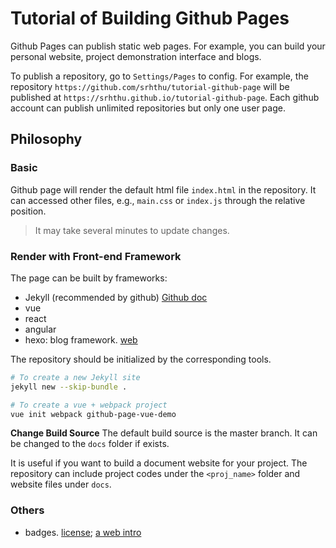 # Tutorial of Building Github Pages
Github Pages can publish static web pages. For example, you can build your personal website, project demonstration interface and blogs.

To publish a repository, go to `Settings/Pages` to config. For example, the repository `https://github.com/srhthu/tutorial-github-page` will be published at `https://srhthu.github.io/tutorial-github-page`. Each github account can publish unlimited repositories but only one user page.

## Philosophy
### Basic
Github page will render the default html file `index.html` in the repository. It can accessed other files, e.g., `main.css` or `index.js` through the relative position.

> It may take several minutes to update changes.

### Render with Front-end Framework
The page can be built by frameworks:
- Jekyll (recommended by github) [Github doc](https://docs.github.com/en/pages/setting-up-a-github-pages-site-with-jekyll/creating-a-github-pages-site-with-jekyll)
- vue
- react
- angular
- hexo: blog framework. [web](https://hexo.io/index.html)

The repository should be initialized by the corresponding tools.
```Bash
# To create a new Jekyll site
jekyll new --skip-bundle .

# To create a vue + webpack project
vue init webpack github-page-vue-demo
```

**Change Build Source**
The default build source is the master branch. It can be changed to the `docs` folder if exists.

It is useful if you want to build a document website for your project. The repository can include project codes under the `<proj_name>` folder and website files under `docs`.

### Others
- badges. [license](https://gist.github.com/lukas-h/2a5d00690736b4c3a7ba); [a web intro](https://www.freecodecamp.org/news/how-to-use-badges-to-stop-feeling-like-a-noob-d4e6600d37d2/)